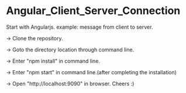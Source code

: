 # Angular_Client_Server_Connection

Start with Angularjs. example: message from client to server. 

-> Clone the repository.

-> Goto the directory location through command line.

-> Enter "npm install" in command line.

-> Enter "npm start" in command line.(after completing the installation)

-> Open "http://localhost:9090" in browser. Cheers :) 